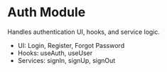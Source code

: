 # Auth Module

Handles authentication UI, hooks, and service logic.
- UI: Login, Register, Forgot Password
- Hooks: useAuth, useUser
- Services: signIn, signUp, signOut 